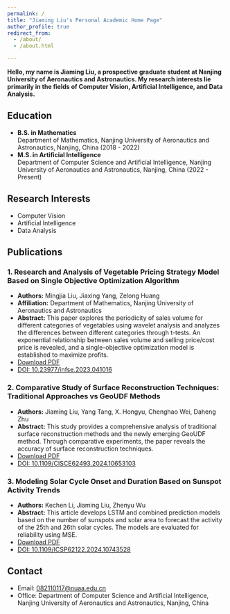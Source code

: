 ```yaml
---
permalink: /
title: "Jiaming Liu's Personal Academic Home Page"
author_profile: true
redirect_from: 
  - /about/
  - /about.html

---
```


**Hello, my name is Jiaming Liu, a prospective graduate student at Nanjing University of Aeronautics and Astronautics. My research interests lie primarily in the fields of Computer Vision, Artificial Intelligence, and Data Analysis.**

## Education

- **B.S. in Mathematics**  
  Department of Mathematics, Nanjing University of Aeronautics and Astronautics, Nanjing, China (2018 - 2022)
- **M.S. in Artificial Intelligence**  
  Department of Computer Science and Artificial Intelligence, Nanjing University of Aeronautics and Astronautics, Nanjing, China (2022 - Present)

## Research Interests

- Computer Vision
- Artificial Intelligence
- Data Analysis

## Publications

### 1. Research and Analysis of Vegetable Pricing Strategy Model Based on Single Objective Optimization Algorithm

- **Authors:** Mingjia Liu, Jiaxing Yang, Zelong Huang
- **Affiliation:** Department of Mathematics, Nanjing University of Aeronautics and Astronautics
- **Abstract:** This paper explores the periodicity of sales volume for different categories of vegetables using wavelet analysis and analyzes the differences between different categories through t-tests. An exponential relationship between sales volume and selling price/cost price is revealed, and a single-objective optimization model is established to maximize profits.
- [Download PDF](https://www.clausiuspress.com/article/10641.html)
- [DOI: 10.23977/infse.2023.041016](http://dx.doi.org/10.23977/infse.2023.041016)

### 2. Comparative Study of Surface Reconstruction Techniques: Traditional Approaches vs GeoUDF Methods

- **Authors:** Jiaming Liu, Yang Tang, X. Hongyu, Chenghao Wei, Daheng Zhu
- **Abstract:** This study provides a comprehensive analysis of traditional surface reconstruction methods and the newly emerging GeoUDF method. Through comparative experiments, the paper reveals the accuracy of surface reconstruction techniques.
- [Download PDF](https://ieeexplore.ieee.org/document/10653103)
- [DOI: 10.1109/CISCE62493.2024.10653103](https://ieeexplore.ieee.org/document/10653103)

### 3. Modeling Solar Cycle Onset and Duration Based on Sunspot Activity Trends

- **Authors:** Kechen Li, Jiaming Liu, Zhenyu Wu
- **Abstract:** This article develops LSTM and combined prediction models based on the number of sunspots and solar area to forecast the activity of the 25th and 26th solar cycles. The models are evaluated for reliability using MSE.
- [Download PDF](https://ieeexplore.ieee.org/document/10743528)
- [DOI: 10.1109/ICSP62122.2024.10743528](https://ieeexplore.ieee.org/document/10743528)

## Contact

- Email: [082110117@nuaa.edu.cn](082110117@nuaa.edu.cn)
- Office: Department of Computer Science and Artificial Intelligence, Nanjing University of Aeronautics and Astronautics, Nanjing, China
